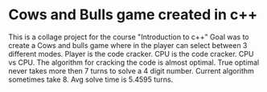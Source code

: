 # Cows and Bulls game created in c++
This is a collage project for the course "Introduction to c++" 
Goal was to create a Cows and bulls game where in the player can select between 3 different modes. 
Player is the code cracker.
CPU is the code cracker.
CPU vs CPU.
The algorithm for cracking the code is almost optimal. True optimal never takes more then 7 turns to solve a 4 digit number. Current algorithm sometimes take 8. Avg solve time is 5.4595 turns. 
